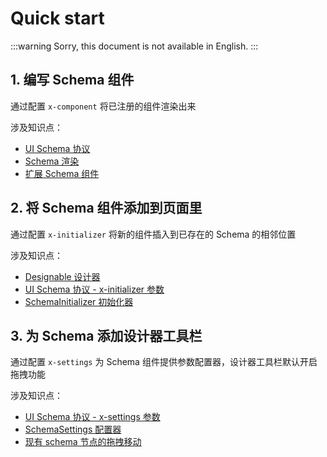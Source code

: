 # Quick start

:::warning
Sorry, this document is not available in English.
:::

## 1. 编写 Schema 组件

通过配置 `x-component` 将已注册的组件渲染出来

涉及知识点：

- [UI Schema 协议](/development/client/ui-schema/what-is-ui-schema)
- [Schema 渲染](/development/client/ui-schema/rendering)
- [扩展 Schema 组件](/development/client/ui-schema/extending)

<code src="./demos/demo1.tsx"></code>

## 2. 将 Schema 组件添加到页面里

通过配置 `x-initializer` 将新的组件插入到已存在的 Schema 的相邻位置

涉及知识点：

- [Designable 设计器](#)
- [UI Schema 协议 - x-initializer 参数](#)
- [SchemaInitializer 初始化器](#)

<code src="./demos/demo2.tsx"></code>

## 3. 为 Schema 添加设计器工具栏

通过配置 `x-settings` 为 Schema 组件提供参数配置器，设计器工具栏默认开启拖拽功能

涉及知识点：

- [UI Schema 协议 - x-settings 参数](#)
- [SchemaSettings 配置器](#)
- [现有 schema 节点的拖拽移动](#)

<code src="./demos/demo3.tsx"></code>
